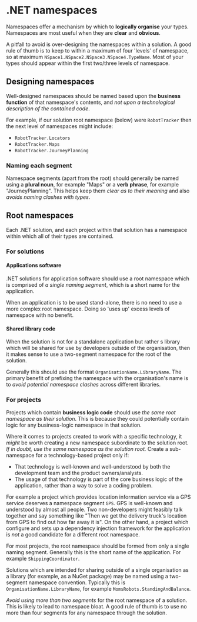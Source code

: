 # .NET namespaces
Namespaces offer a mechanism by which to **logically organise** your types. Namespaces are most useful when they are **clear** and **obvious**.

A pitfall to avoid is over-designing the namespaces within a solution. A good rule of thumb is to keep to within a maximum of four 'levels' of namespace, so at maximum `NSpace1.NSpace2.NSpace3.NSpace4.TypeName`. Most of your types should appear within the first two/three levels of namespace.

## Designing namespaces
Well-designed namespaces should be named based upon the **business function** of that namespace's contents, and *not upon a technological description of the contained code*.

For example, if our solution root namespace (below) were `RobotTracker` then the next level of namespaces might include:

* `RobotTracker.Locators`
* `RobotTracker.Maps`
* `RobotTracker.JourneyPlanning`

### Naming each segment
Namespace segments (apart from the root) should generally be named using a **plural noun**, for example "Maps" or a **verb phrase**, for example "JourneyPlanning". This helps keep them *clear as to their meaning* and also *avoids naming clashes with types*.

## Root namespaces
Each .NET solution, and each project within that solution has a namespace within which all of their types are contained.

### For solutions
#### Applications software
.NET solutions for application software should use a root namespace which is comprised of *a single naming segment*, which is a short name for the application.

When an application is to be used stand-alone, there is no need to use a more complex root namespace. Doing so 'uses up' excess levels of namespace with no benefit.

#### Shared library code
When the solution is not for a standalone application but rather s library which will be shared for use by developers outside of the organisation, then it makes sense to use a two-segment namespace for the root of the solution.

Generally this should use the format `OrganisationName.LibraryName`. The primary benefit of prefixing the namespace with the organisation's name is to *avoid potential namespace clashes* across different libraries.


### For projects
Projects which contain **business logic code** should use *the same root namespace as their solution*. This is because they could potentially contain logic for any business-logic namespace in that solution.

Where it comes to projects created to work with a specific technology, it *might* be worth creating a new namespace subordinate to the solution root. *If in doubt, use the same namespace as the solution root.* Create a sub-namespace for a technology-based project only if:

* That technology is well-known and well-understood by both the development team and the product owners/analysts.
* The usage of that technology is part of the core business logic of the application, rather than a way to solve a coding problem.

For example a project which provides location information service via a GPS service deserves a namespace segment `GPS`. GPS is well-known and understood by almost all people. Two non-developers might feasibly talk together and say something like "Then we get the delivery truck's location from GPS to find out how far away it is". On the other hand, a project which configure and sets up a dependency injection framework for the application is *not* a good candidate for a different root namespace.



For most projects, the root namespace should be formed from only a single naming segment. Generally this is the short name of the application. For example `ShippingCoordinator`.

Solutions which are intended for sharing outside of a single organisation as a library (for example, as a NuGet package) may be named using a two-segment namespace convention. Typically this is `OrganisationName.LibraryName`, for example `MomsRobots.StandingAndBalance`.

*Avoid using more than two segments* for the root namespace of a solution. This is likely to lead to namespace bloat. A good rule of thumb is to use no more than four segments for any namespace through the solution.